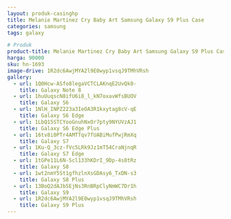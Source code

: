 ```yaml
---
layout: produk-casinghp
title: Melanie Martinez Cry Baby Art Samsung Galaxy S9 Plus Case
categories: samsung
tags: galaxy

# Produk
product-title: Melanie Martinez Cry Baby Art Samsung Galaxy S9 Plus Case
harga: 90000
sku: hn-1693
image-drive: 1R2dc6AwjMYA2l9E0wyp1vsqJ9TMhVRsh
gallery:
  - url: 1Q0Hcw-ASfo8legaVCTCLAKnqE2UvQk0-
    title: Galaxy Note 8
  - url: 1huUuqscN8ifU6i8_l_kN7oxavWfsBUOV
    title: Galaxy S6
  - url: 1NlH_INPZ223a3IeOA3R1kxytag8cV-qE
    title: Galaxy S6 Edge
  - url: 1LbQ15STCYooGnuhNxOr7pty9NYUVzAJ1
    title: Galaxy S6 Edge Plus
  - url: 16tv8i0PTr4AMTTqv7fUABiMufPwjRmXq
    title: Galaxy S7
  - url: 1Ku-Q_3cz-fVc5LRk9Jz1mT54CraNjnqR
    title: Galaxy S7 Edge
  - url: 1tGPe11L6N-Scl133hKDrI_9Dp-4s8tRz
    title: Galaxy S8
  - url: 1wt2nmY5St1gfhzlnXsGDAsy6_TxDN-s3
    title: Galaxy S8 Plus
  - url: 13BoQ2dAJb5EjNs3RnBRpClyNmWC7Dr1h
    title: Galaxy S9
  - url: 1R2dc6AwjMYA2l9E0wyp1vsqJ9TMhVRsh
    title: Galaxy S9 Plus
---
```

